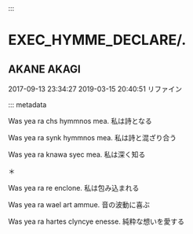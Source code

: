 :::

# EXEC_HYMME_DECLARE/.

## AKANE AKAGI

2017-09-13 23:34:27
2019-03-15 20:40:51 リファイン

::: metadata

Was yea ra chs hymmnos mea.
私は詩となる

Was yea ra synk hymmnos mea.
私は詩と混ざり合う

Was yea ra knawa syec mea.
私は深く知る

＊

Was yea ra re enclone.
私は包み込まれる

Was yea ra wael art ammue.
音の波動に喜ぶ

Was yea ra hartes clyncye enesse.
純粋な想いを愛する
